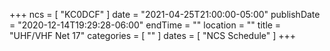+++
ncs = [ "KC0DCF" ]
date = "2021-04-25T21:00:00-05:00"
publishDate = "2020-12-14T19:29:28-06:00"
endTime = ""
location = ""
title = "UHF/VHF Net 17"
categories = [ "" ]
dates = [ "NCS Schedule" ]
+++
